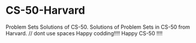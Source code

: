 # CS-50-Harvard
Problem Sets Solutions of CS-50.
Solutions of Problem Sets in CS-50 from Harvard.
// dont use spaces
Happy codding!!!! Happy CS-50 !!!!
